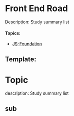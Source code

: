# Front End Road

Description: Study summary list

#### Topics:

- [JS-Foundation](assets/JS-Foundations.md)









Template:
---

# Topic

description: Study summary list

## sub
